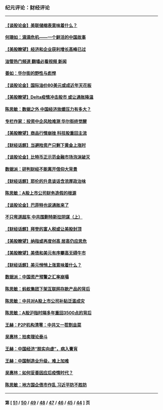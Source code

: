 ### 纪元评论：财经评论
---
#### [【谈股论金】美联储缩表意味着什么？](../../pages/nsc1026/n13174610.md?09010330) 
#### [何珊如：滴滴危机——一个鲜活的中国故事](../../pages/nsc1026/n13151962.md?09010330) 
#### [【美股瞭望】经济和企业获利增长高峰已过](../../pages/nsc1026/n13134466.md?09010330) 
#### [油管热门频道 翻墙必看视频 新闻](ok?09010330)
#### [善如：华尔街的野性与彪悍](../../pages/nsc1026/n13112664.md?09010330) 
#### [【谈股论金】国际油价80美元或成近年天花板](../../pages/nsc1026/n13108524.md?09010330) 
#### [【美股瞭望】Delta疫情冲击股市 或让通胀降温](../../pages/nsc1026/n13100297.md?09010330) 
#### [陈思敏：数据之外 中国经济放缓压力有多大？](../../pages/nsc1026/n13085576.md?09010330) 
#### [专栏作家：投资中企风险难测 华尔街终觉醒](../../pages/nsc1026/n13079366.md?09010330) 
#### [【美股瞭望】商品行情崩挫 科技股重回主流](../../pages/nsc1026/n13029798.md?09010330) 
#### [【财经话题】当避险资产只剩下黄金上涨时](../../pages/nsc1026/n12975626.md?09010330) 
#### [【谈股论金】比特币正示范金融市场泡沫破灭](../../pages/nsc1026/n12961769.md?09010330) 
#### [数据派：研判财经不能离开信仰大背景](../../pages/nsc1026/n12932684.md?09010330) 
#### [【财经话题】耶伦的升息谈话含浓厚政治味](../../pages/nsc1026/n12927299.md?09010330) 
#### [陈思敏：A股上市公司财务造假的根源](../../pages/nsc1026/n11229323.md?09010330) 
#### [【谈股论金】巴菲特也说通胀来了](../../pages/nsc1026/n12922463.md?09010330) 
#### [不只弯道超车 中共围剿特斯拉阴谋（上）](../../pages/nsc1026/n12919595.md?09010330) 
#### [【财经话题】拜登的富人税或让美股封顶](../../pages/nsc1026/n12899125.md?09010330) 
#### [【美股瞭望】纳指或再度创高 居高仍应思危](../../pages/nsc1026/n12878350.md?09010330) 
#### [【美股瞭望】美债和美元有序攀高无碍牛市](../../pages/nsc1026/n12844459.md?09010330) 
#### [【财经话题】美元悄悄上涨意味着什么？](../../pages/nsc1026/n12798222.md?09010330) 
#### [数据派：中国资产预警之汇率崩塌](../../pages/nsc1026/n12774242.md?09010330) 
#### [陈思敏：蚂蚁集团下架互联网存款产品的背后](../../pages/nsc1026/n12719862.md?09010330) 
#### [陈思敏：中共对A股上市公司补贴泛滥成灾](../../pages/nsc1026/n12713263.md?09010330) 
#### [陈思敏：A股沪指时隔多年重回3500点的背后](../../pages/nsc1026/n12675538.md?09010330) 
#### [王赫：P2P机构清零：中共又一茬割韭菜](../../pages/nsc1026/n12614544.md?09010330) 
#### [吴惠林：拍卖理论泰斗](../../pages/nsc1026/n12591360.md?09010330) 
#### [王赫：中国经济“脱实向虚”，病入膏肓](../../pages/nsc1026/n12564946.md?09010330) 
#### [王赫：中国制造业升级，难上加难](../../pages/nsc1026/n12559461.md?09010330) 
#### [吴惠林：如何妥善因应后疫情时代？](../../pages/nsc1026/n12553885.md?09010330) 
#### [陈思敏：地方国企债市作乱 习近平防不胜防](../../pages/nsc1026/n12553384.md?09010330) 

---
#### 第 [ [51](./51.md?09010330) / [50](./50.md?09010330) / [49](./49.md?09010330) / [48](./48.md?09010330) / [47](./47.md?09010330) / [46](./46.md?09010330) / [45](./45.md?09010330) / [44](./44.md?09010330) ] 页
